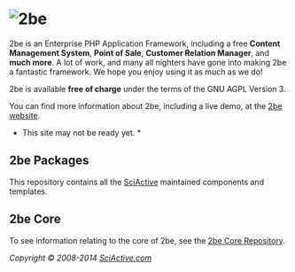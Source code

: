 ![2be](https://raw.github.com/sciactive/wonder-extras/master/logo/header-large.png)
=========================================================================================

2be is an Enterprise PHP Application Framework, including a free **Content
Management System**, **Point of Sale**, **Customer Relation Manager**, and
**much more**. A lot of work, and many all nighters have gone into making
2be a fantastic framework. We hope you enjoy using it as much as we do!

2be is available **free of charge** under the terms of the GNU AGPL
Version 3.

You can find more information about 2be, including a live demo, at the
[2be website](http://2be.io/).
* This site may not be ready yet. *


2be Packages
------------------

This repository contains all the [SciActive](http://sciactive.com) maintained
components and templates.


2be Core
--------------

To see information relating to the core of 2be, see the [2be Core
Repository](http://github.com/sciactive/wonder-core).


*Copyright &copy; 2008-2014  [SciActive.com](http://sciactive.com/)*